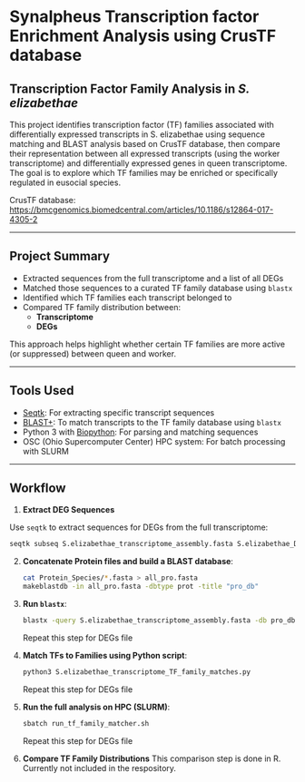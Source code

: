 # Synalpheus Transcription factor Enrichment Analysis using CrusTF database

## Transcription Factor Family Analysis in *S. elizabethae*

This project identifies transcription factor (TF) families associated with differentially expressed transcripts in S. elizabethae using sequence matching and BLAST analysis based on CrusTF database, then compare their representation between all expressed transcripts (using the worker transcriptome) and differentially expressed genes in queen transcriptome. The goal is to explore which TF families may be enriched or specifically regulated in eusocial species.

CrusTF database: https://bmcgenomics.biomedcentral.com/articles/10.1186/s12864-017-4305-2

---

## Project Summary

- Extracted sequences from the full transcriptome and a list of all DEGs
- Matched those sequences to a curated TF family database using `blastx`
- Identified which TF families each transcript belonged to
- Compared TF family distribution between:
  - **Transcriptome** 
  - **DEGs** 

This approach helps highlight whether certain TF families are more active (or suppressed) between queen and worker.

---

## Tools Used
- [Seqtk](https://github.com/lh3/seqtk): For extracting specific transcript sequences
- [BLAST+](https://blast.ncbi.nlm.nih.gov/Blast.cgi): To match transcripts to the TF family database using `blastx`
- Python 3 with [Biopython](https://biopython.org/): For parsing and matching sequences
- OSC (Ohio Supercomputer Center) HPC system: For batch processing with SLURM

---

## Workflow
1. **Extract DEG Sequences**

Use `seqtk` to extract sequences for DEGs from the full transcriptome:
```bash
seqtk subseq S.elizabethae_transcriptome_assembly.fasta S.elizabethae_DEGs_sequences.txt > S.elizabethae_DEGs_sequences.fasta
```

2. **Concatenate Protein files and build a BLAST database**:
    ```bash
    cat Protein_Species/*.fasta > all_pro.fasta
    makeblastdb -in all_pro.fasta -dbtype prot -title "pro_db"
    ```
3. **Run `blastx`**:
    ```bash
    blastx -query S.elizabethae_transcriptome_assembly.fasta -db pro_db  -out blastx_results_S.elizabethae_transcriptome.txt  -outfmt "6 qseqid sseqid pident length mismatch gapopen qstart qend sstart send evalue bitscore" -evalue 1e-5 -max_target_seqs 1 -num_threads 8
    ```
    Repeat this step for DEGs file

4.  **Match TFs to Families using Python script**:
    ```bash
    python3 S.elizabethae_transcriptome_TF_family_matches.py
    ```
    Repeat this step for DEGs file

5. **Run the full analysis on HPC (SLURM)**:
    ```bash
    sbatch run_tf_family_matcher.sh
    ```
    Repeat this step for DEGs file

6. **Compare TF Family Distributions**
      This comparison step is done in R. Currently not included in the respository.

